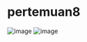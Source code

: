 # pertemuan8
![image](https://github.com/piannn01/pertemuan8/assets/145315523/58064939-b532-4ace-b02b-682acf7e7a6d)
![image](https://github.com/piannn01/pertemuan8/assets/145315523/78ba2125-f432-4bce-bdf4-323a8f94ee17)
